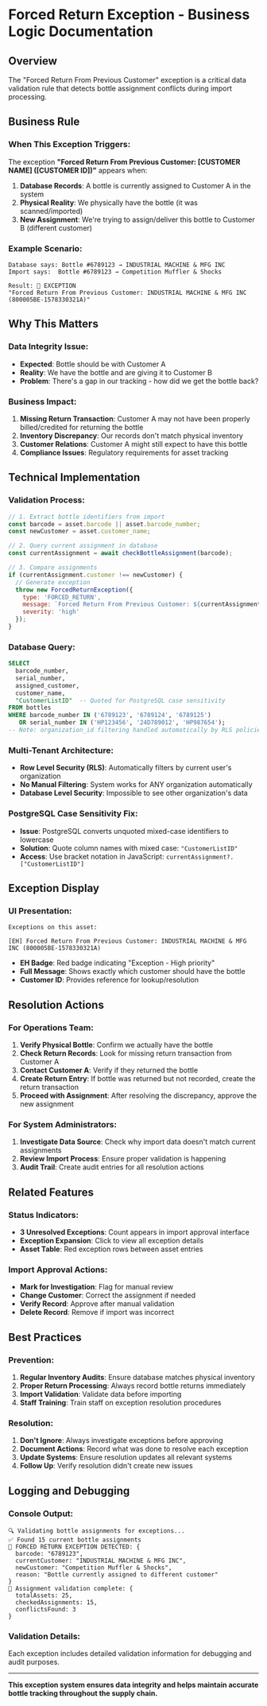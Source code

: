 # Forced Return Exception - Business Logic Documentation

## Overview
The "Forced Return From Previous Customer" exception is a critical data validation rule that detects bottle assignment conflicts during import processing.

## Business Rule

### When This Exception Triggers:
The exception **"Forced Return From Previous Customer: [CUSTOMER NAME] ([CUSTOMER ID])"** appears when:

1. **Database Records**: A bottle is currently assigned to Customer A in the system
2. **Physical Reality**: We physically have the bottle (it was scanned/imported)  
3. **New Assignment**: We're trying to assign/deliver this bottle to Customer B (different customer)

### Example Scenario:
```
Database says: Bottle #6789123 → INDUSTRIAL MACHINE & MFG INC
Import says:  Bottle #6789123 → Competition Muffler & Shocks

Result: 🚨 EXCEPTION
"Forced Return From Previous Customer: INDUSTRIAL MACHINE & MFG INC (800005BE-1578330321A)"
```

## Why This Matters

### Data Integrity Issue:
- **Expected**: Bottle should be with Customer A
- **Reality**: We have the bottle and are giving it to Customer B
- **Problem**: There's a gap in our tracking - how did we get the bottle back?

### Business Impact:
1. **Missing Return Transaction**: Customer A may not have been properly billed/credited for returning the bottle
2. **Inventory Discrepancy**: Our records don't match physical inventory  
3. **Customer Relations**: Customer A might still expect to have this bottle
4. **Compliance Issues**: Regulatory requirements for asset tracking

## Technical Implementation

### Validation Process:
```javascript
// 1. Extract bottle identifiers from import
const barcode = asset.barcode || asset.barcode_number;
const newCustomer = asset.customer_name;

// 2. Query current assignment in database
const currentAssignment = await checkBottleAssignment(barcode);

// 3. Compare assignments
if (currentAssignment.customer !== newCustomer) {
  // Generate exception
  throw new ForcedReturnException({
    type: 'FORCED_RETURN',
    message: `Forced Return From Previous Customer: ${currentAssignment.customer} (${currentAssignment.customerId})`,
    severity: 'high'
  });
}
```

### Database Query:
```sql
SELECT 
  barcode_number,
  serial_number,
  assigned_customer,
  customer_name,
  "CustomerListID"  -- Quoted for PostgreSQL case sensitivity
FROM bottles 
WHERE barcode_number IN ('6789123', '6789124', '6789125')
   OR serial_number IN ('HP123456', '24D789012', 'HP987654');
-- Note: organization_id filtering handled automatically by RLS policies
```

### Multi-Tenant Architecture:
- **Row Level Security (RLS)**: Automatically filters by current user's organization
- **No Manual Filtering**: System works for ANY organization automatically
- **Database Level Security**: Impossible to see other organization's data

### PostgreSQL Case Sensitivity Fix:
- **Issue**: PostgreSQL converts unquoted mixed-case identifiers to lowercase
- **Solution**: Quote column names with mixed case: `"CustomerListID"`
- **Access**: Use bracket notation in JavaScript: `currentAssignment?.["CustomerListID"]`

## Exception Display

### UI Presentation:
```
Exceptions on this asset:

[EH] Forced Return From Previous Customer: INDUSTRIAL MACHINE & MFG INC (800005BE-1578330321A)
```

- **EH Badge**: Red badge indicating "Exception - High priority"
- **Full Message**: Shows exactly which customer should have the bottle
- **Customer ID**: Provides reference for lookup/resolution

## Resolution Actions

### For Operations Team:
1. **Verify Physical Bottle**: Confirm we actually have the bottle
2. **Check Return Records**: Look for missing return transaction from Customer A
3. **Contact Customer A**: Verify if they returned the bottle
4. **Create Return Entry**: If bottle was returned but not recorded, create the return transaction
5. **Proceed with Assignment**: After resolving the discrepancy, approve the new assignment

### For System Administrators:
1. **Investigate Data Source**: Check why import data doesn't match current assignments
2. **Review Import Process**: Ensure proper validation is happening
3. **Audit Trail**: Create audit entries for all resolution actions

## Related Features

### Status Indicators:
- **3 Unresolved Exceptions**: Count appears in import approval interface
- **Exception Expansion**: Click to view all exception details
- **Asset Table**: Red exception rows between asset entries

### Import Approval Actions:
- **Mark for Investigation**: Flag for manual review
- **Change Customer**: Correct the assignment if needed
- **Verify Record**: Approve after manual validation
- **Delete Record**: Remove if import was incorrect

## Best Practices

### Prevention:
1. **Regular Inventory Audits**: Ensure database matches physical inventory
2. **Proper Return Processing**: Always record bottle returns immediately
3. **Import Validation**: Validate data before importing
4. **Staff Training**: Train staff on exception resolution procedures

### Resolution:
1. **Don't Ignore**: Always investigate exceptions before approving
2. **Document Actions**: Record what was done to resolve each exception
3. **Update Systems**: Ensure resolution updates all relevant systems
4. **Follow Up**: Verify resolution didn't create new issues

## Logging and Debugging

### Console Output:
```
🔍 Validating bottle assignments for exceptions...
✅ Found 15 current bottle assignments
🚨 FORCED RETURN EXCEPTION DETECTED: {
  barcode: "6789123",
  currentCustomer: "INDUSTRIAL MACHINE & MFG INC",
  newCustomer: "Competition Muffler & Shocks",
  reason: "Bottle currently assigned to different customer"
}
🎯 Assignment validation complete: {
  totalAssets: 25,
  checkedAssignments: 15,
  conflictsFound: 3
}
```

### Validation Details:
Each exception includes detailed validation information for debugging and audit purposes.

---

**This exception system ensures data integrity and helps maintain accurate bottle tracking throughout the supply chain.**